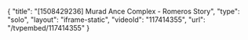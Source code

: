 {
    "title": "[1508429236] Murad Ance Complex - Romeros Story",
    "type": "solo",
    "layout": "iframe-static",
    "videoId": "117414355",
    "url": "\/tvpembed\/117414355"
}
